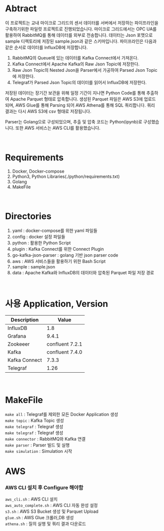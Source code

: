 # Abtract
이 프로젝트는 교내 마이크로 그리드의 센서 데이터를 서버에서 저장하는 파이프라인을 구축하기위한 파일럿 프로젝트로 진행되었습니다. 마이크로 그리드에서는 OPC UA를 활용하여 RabbitMQ를 통해 데이터를 외부로 전송합니다. 데이터는 Json 포맷으로 sample 디렉토리에 저장된 sample.json과 같은 스키마입니다.
파이프라인은 다음과 같은 순서로 데이터를 InfluxDB에 저장합니다.

1. RabbitMQ의 Queue에 있는 데이터를 Kafka Connect에서 가져온다.
2. Kafka Connect에서 Apache Kafka의 Raw Json Topic에 저장한다.
3. Raw Json Topic의 Nested Json을 Parser에서 가공하여 Parsed Json Topic에 저장한다.
4. Telegraf가 Parsed Json Topic의 데이터를 읽어서 InfluxDB에 저장한다.

저장된 데이터는 장기간 보관을 위해 일정 기간이 지나면 Python Code를 통해 추출하여 Apache Parquet 형태로 압축합니다. 생성된 Parquet 파일은 AWS S3에 업로드 되며, AWS Glue를 통해 Parsing 되어 AWS Athena를 통해 SQL 쿼리합니다. 쿼리 결과는 다시 AWS S3에 csv 형태로 저장됩니다.

Parser는 Golang으로 구성되었으며, 추출 및 압축 코드는 Python(ipynb)로 구성했습니다. 또한 AWS 서비스는 AWS CLI를 활용했습니다.

</br>

# Requirements
1. Docker, Docker-compose
2. Python3, Python Libraries(./python/requirements.txt)
3. Golang
4. MakeFile

</br>

# Directories
1. yaml : docker-compose를 위한 yaml 파일들
2. config : docker 설정 파일들
3. python : 활용한 Python Script
4. plugin : Kafka Connect를 위한 Connect Plugin
5. go-kafka-json-parser : golang 기반 json parser code
6. aws : AWS 서비스들을 활용하기 위한 Bash Script
7. sample : sample.json
8. data : Apache Kafka와 InfluxDB의 데이터와 압축된 Parquet 파일 저장 경로


</br>

# 사용 Application, Version

| Description  | Value   |
|--------------|---------|
| InfluxDB     | 1.8   |
| Grafana      | 9.4.1   |
| Zookeeer     | confluent 7.2.1|
| Kafka     | confluent 7.4.0|
| Kafka Connect     | 7.3.3|
| Telegraf  | 1.26 |

</br>

# MakeFile
```make all``` : Telegraf를 제외한 모든 Docker Application 생성 </br>
```make topic``` : Kafka Topic 생성 </br>
```make telegraf``` : Telegraf 생성 </br>
```make telegraf``` : Telegraf 생성 </br>
```make connector``` : RabbitMQ와 Kafka 연결 </br>
```make parser``` : Parser 빌드 및 실행 </br>
```make simulation``` : Simulation 시작 </br>

# AWS
### AWS CLI 설치 후 Configure 해야함 </br>
```aws_cli.sh``` : AWS CLI 설치 </br>
```aws_auto_complete.sh``` : AWS CLI 자동 완성 설정 </br>
```s3.sh``` : AWS S3 Bucket 생성 및 Parquet Upload </br>
```glue.sh``` : AWS Glue 크롤러,DB 생성 </br>
```athena.sh``` : 질의 실행 및 쿼리 결과 다운로드 </br>